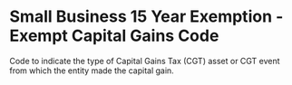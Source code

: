 # Small Business 15 Year Exemption - Exempt Capital Gains Code
Code to indicate the type of Capital Gains Tax (CGT) asset or CGT event from which the entity made the capital gain.